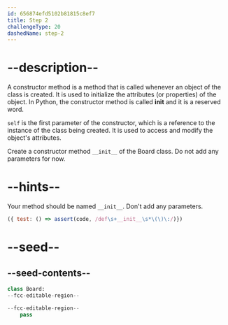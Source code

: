 ```yaml
---
id: 656874efd5102b81815c8ef7
title: Step 2
challengeType: 20
dashedName: step-2
---
```


# --description--

A constructor method is a method that is called whenever an object of the class is created. It is used to initialize the attributes (or properties) of the object. In Python, the constructor method is called __init__ and it is a reserved word.

`self` is the first parameter of the constructor, which is a reference to the instance of the class being created. It is used to access and modify the object's attributes.

Create a constructor method `__init__` of the Board class. Do not add any parameters for now.

# --hints--

Your method should be named `__init__`. Don't add any parameters.

```js
({ test: () => assert(code, /def\s+__init__\s*\(\)\:/)})
``` 

# --seed--

## --seed-contents--

```py
class Board:
--fcc-editable-region--

--fcc-editable-region--
    pass
```
